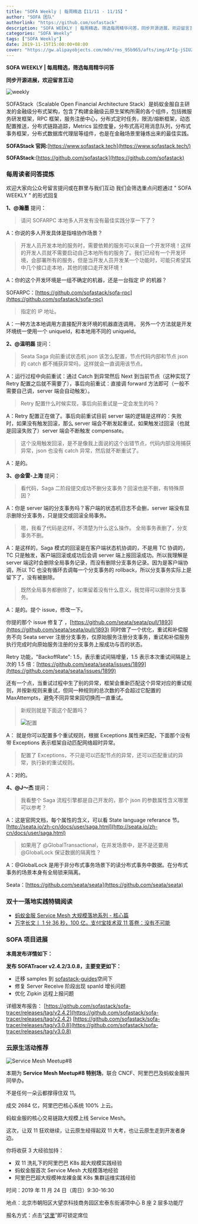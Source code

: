 ```yaml
---
title: "SOFA Weekly | 每周精选【11/11 - 11/15】"
author: "SOFA 团队"
authorlink: "https://github.com/sofastack"
description: "SOFA WEEKLY | 每周精选，筛选每周精华问答，同步开源进展，欢迎留言互动。"
categories: "SOFA Weekly"
tags: ["SOFA Weekly"]
date: 2019-11-15T15:00:00+08:00
cover: "https://gw.alipayobjects.com/mdn/rms_95b965/afts/img/A*Ig-jSIUZWx0AAAAAAAAAAAAAARQnAQ"
---
```


**SOFA WEEKLY | 每周精选，筛选每周精华问答**

**同步开源进展，欢迎留言互动**

![weekly](https://gw.alipayobjects.com/mdn/rms_95b965/afts/img/A*ARgKS6SuU7YAAAAAAAAAAAAAARQnAQ)

SOFAStack（Scalable Open Financial Architecture Stack）是蚂蚁金服自主研发的金融级分布式架构，包含了构建金融级云原生架构所需的各个组件，包括微服务研发框架，RPC 框架，服务注册中心，分布式定时任务，限流/熔断框架，动态配置推送，分布式链路追踪，Metrics 监控度量，分布式高可用消息队列，分布式事务框架，分布式数据库代理层等组件，也是在金融场景里锤炼出来的最佳实践。

**SOFAStack 官网:**[https://www.sofastack.tech](https://www.sofastack.tech/)

**SOFAStack:**[https://github.com/sofastack](https://github.com/sofastack)

### 每周读者问答提炼

欢迎大家向公众号留言提问或在群里与我们互动
我们会筛选重点问题通过 " SOFA WEEKLY " 的形式回复

**1、@瀚墨** 提问：

> 请问 SOFARPC 本地多人开发有没有最佳实践分享一下了？

A：你说的多人开发具体是指啥协作场景？

> 开发人员开发本地的服务时，需要依赖的服务可以来自一个开发环境！这样的开发人员就不需要启动自己本地所有的服务了。我们已经有一个开发环境，会部署所有的服务，但是当开发人员开发某一个功能时，可能只希望其中几个接口走本地，其他的接口走开发环境！

A：你的这个开发环境是一组不确定的机器，还是一台指定 IP 的机器？

SOFARPC：[https://github.com/sofastack/sofa-rpc](https://github.com/sofastack/sofa-rpc)

> 指定的 IP 地址。

A：一种方法本地调用方直接配开发环境的机器直连调用， 另外一个方法就是开发环境统一使用一个 uniqueId，和本地用不同的 uniqueId。

**2、@温明磊** 提问：

> Seata Saga 向前重试状态机 json 该怎么配置，节点代码内部和节点 json 的 catch 都不捕获异常吗，这样就会一直调用该节点。

A：运行过程中向前重试：通过 Catch 到异常然后 Next 到当前节点（这种实现了 Retry 配置之后就不需要了），事后向前重试：直接调 forward 方法即可（一般不需要自己调，server 端会自动触发）。

> Retry 配置什么时候实现，事后向前重试是一定会发生的吗？

A：Retry 配置正在做了。事后向前重试目前 server 端的逻辑是这样的：失败时，如果没有触发回滚，那么 server 端会不断发起重试，如果触发过回滚（也就是回滚失败了）server 端会不断触发 compensate。

> 这个没用触发回滚，是不是像我上面说的这个出错节点，代码内部没用捕获异常，json 也没有 catch 异常，然后就不断重试了。

A：是的。

**3、@金雷-上海** 提问：

> 看代码，Saga 二阶段提交成功不删分支事务？回滚也是不删，有特殊原因？

A：你是 server 端的分支事务吗？客户端的状态机日志不会删，server 端没有显示删除分支事务，只是提交或回滚全局事务。

> 嗯，我看了代码是这样，不清楚为什么这么操作。
全局事务表删了，分支事务不删。

A：是这样的，Saga 模式的回滚是在客户端状态机协调的，不是用 TC 协调的，TC 只是触发，客户端回滚或成功后会调 server 端上报回滚成功。所以我理解是 server 端这时会删除全局事务记录，而没有删除分支事务记录。因为是客户端协调，所以 TC 也没有循环去调每一个分支事务的 rollback，所以分支事务实际上是留下了，没有被删除。

> 既然全局事务都删除了，如果留着没有什么意义，我觉得可以删除分支事务。

A：是的。提个 issue，修改一下。

你提的那个 issue 修复了 ，[https://github.com/seata/seata/pull/1893](https://github.com/seata/seata/pull/1893) 同时做了一个优化，重试和补偿服务不向 Seata server 注册分支事务，仅原始服务注册分支事务，重试和补偿服务执行完成时向原始服务注册的分支事务上报成功与否的状态。

Retry 功能，"BackoffRate": 1.5，表示重试间隔增量，1.5 表示本次重试间隔是上次的 1.5 倍：[https://github.com/seata/seata/issues/1899](https://github.com/seata/seata/issues/1899)

还有一个点，当重试过程中生了别的异常，框架会重新匹配这个异常对应的重试规则，并按新规则来重试，但同一种规则的总次数的不会超过它配置的 MaxAttempts，避免不同异常来回切换而一直重试。

> 新规则就是下面这个配置吗？
>
> ![配置](https://cdn.nlark.com/yuque/0/2019/png/226702/1573814648046-242639d4-7213-4c5d-862a-5be0c91e9101.png)

A： 就是你可以配置多个重试规则，根据 Exceptions 属性来匹配，下面那个没有带 Exceptions 表示框架自动匹配网络超时异常。

> 配置了 Exceptions，不只是可以匹配节点的异常，还可以匹配重试的异常，执行新的重试规则。

A：对的。

**4、@J～杰**   提问：

> 我看整个 Saga 流程引擎都是自己开发的，那个 json 的参数属性含义哪里可以参考？

A：这是官网文档，每个属性的含义，可以看 State language referance 节。
[http://seata.io/zh-cn/docs/user/saga.html](http://seata.io/zh-cn/docs/user/saga.html)

> 如果用了 @GlobalTransactional，在并发场景中，是不是还要用 @GlobalLock 保证数据的隔离性？

A：@GlobalLock 是用于非分布式事务场景下的读分布式事务中数据。在分布式事务的场景本身有全局锁来隔离。

Seata：[https://github.com/seata/seata](https://github.com/seata/seata)

### 双十一落地实践特辑阅读

- [蚂蚁金服 Service Mesh 大规模落地系列 - 核心篇](/blog/service-mesh-practice-in-production-at-ant-financial-part1-core/)
- [万字长文丨 1 分 36 秒，100 亿，支付宝技术双 11 答卷：没有不可能](https://mp.weixin.qq.com/s?__biz=MzUzMzU5Mjc1Nw==&mid=2247485556&idx=1&sn=7eb759d359ded477aee58ed287b5bf98&chksm=faa0e7aecdd76eb891bed7c82e91849a3b7560108147ebd7aab2dfed0e0cad2e6d874a5ada2e&scene=21)

### SOFA 项目进展

**本周发布详情如下：**

**发布 SOFATracer v2.4.2/3.0.8，主要变更如下：**

- 迁移 samples 到 [sofastack-guides](https://github.com/sofastack-guides)空间下
- 修复 Server Receive 阶段出现 spanId 增长问题
- 优化 Zipkin 远程上报问题

详细发布报告：
[https://github.com/sofastack/sofa-tracer/releases/tag/v2.4.2](https://github.com/sofastack/sofa-tracer/releases/tag/v2.4.2)
[https://github.com/sofastack/sofa-tracer/releases/tag/v3.0.8](https://github.com/sofastack/sofa-tracer/releases/tag/v3.0.8)

### 云原生活动推荐  

![Service Mesh Meetup#8](https://cdn.nlark.com/yuque/0/2019/png/226702/1573814844098-ad9746c9-a153-4c8b-94e6-cd8a3300ebb0.png)

本期为 **Service Mesh Meetup#8 特别场**，联合 CNCF、阿里巴巴及蚂蚁金服共同举办。

不是任何一朵云都撑得住双 11。

成交 2684 亿，阿里巴巴核心系统 100% 上云。

蚂蚁金服的核心交易链路大规模上线 Service Mesh。

这次，让双 11 狂欢继续，让云原生经得起双 11 大考，也让云原生走到开发者身边。

你将收获 3 大经验加持：

- 双 11 洗礼下的阿里巴巴 K8s 超大规模实践经验
- 蚂蚁金服首次 Service Mesh 大规模落地经验
- 阿里巴巴超大规模神龙裸金属 K8s 集群运维实践经验

时间：2019 年 11 月 24 日（周日）9:30-16:30

地点：北京市朝阳区大望京科技商务园区宏泰东街浦项中心 B 座 2 层多功能厅

报名方式：点击“[这里](https://tech.antfin.com/community/activities/985)”即可锁定席位
